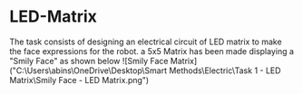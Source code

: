 # LED-Matrix
The task consists of designing an electrical circuit of LED matrix to make the face expressions for the robot. a 5x5 Matrix has been made displaying a "Smily Face" as shown below
![Smily Face Matrix]("C:\Users\abins\OneDrive\Desktop\Smart Methods\Electric\Task 1 - LED Matrix\Smily Face - LED Matrix.png")
